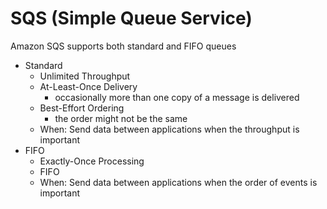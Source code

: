 

# SQS (Simple Queue Service)
Amazon SQS supports both standard and FIFO queues  
* Standard
  * Unlimited Throughput
  * At-Least-Once Delivery
    * occasionally more than one copy of a message is delivered
  * Best-Effort Ordering
    * the order might not be the same
  * When: Send data between applications when the throughput is important
* FIFO
  * Exactly-Once Processing
  * FIFO
  * When: Send data between applications when the order of events is important



